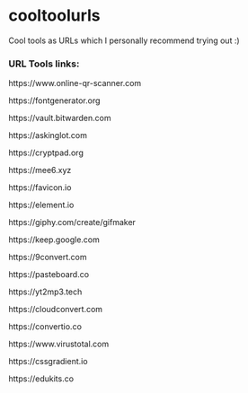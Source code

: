 # cooltoolurls
Cool tools as URLs which I personally recommend trying out :)


<h3> URL Tools links: </h3>
<p> https://www.online-qr-scanner.com </p>
<p> https://fontgenerator.org </p>
<p> https://vault.bitwarden.com </p>
<p> https://askinglot.com </p>
<p> https://cryptpad.org </p>
<p> https://mee6.xyz </p>
<p> https://favicon.io </p>
<p> https://element.io </p>
<p> https://giphy.com/create/gifmaker </p>
<p> https://keep.google.com </p>
<p> https://9convert.com </p>
<p> https://pasteboard.co </p>
<p> https://yt2mp3.tech </p>
<p> https://cloudconvert.com </p>
<p> https://convertio.co </p>
<p> https://www.virustotal.com </p>
<p> https://cssgradient.io </p>
<p> https://edukits.co </p>
